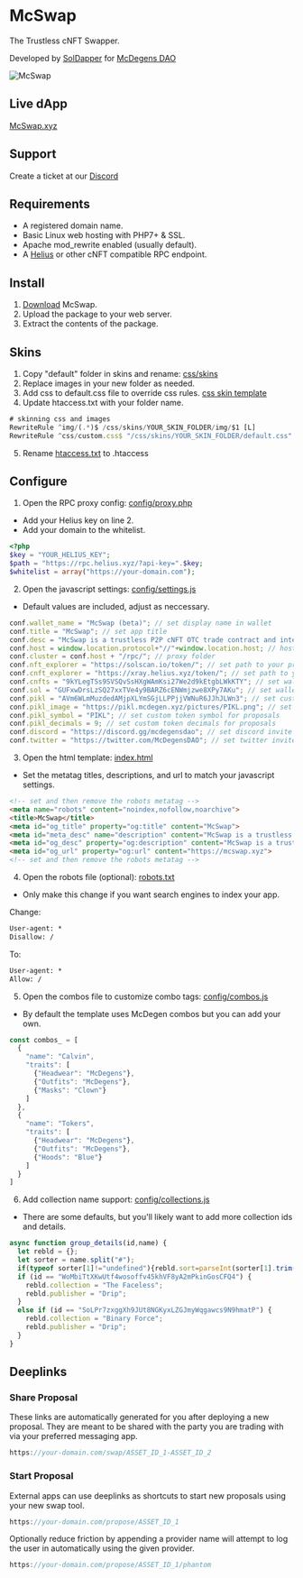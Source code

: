 # McSwap
The Trustless cNFT Swapper.

Developed by [SolDapper](https://twitter.com/SolDapper) for [McDegens DAO](https://twitter.com/McDegensDAO)

![McSwap](https://mcswap.xyz/img/banner-github.png)

## Live dApp
[McSwap.xyz](https://mcswap.xyz)

## Support
Create a ticket at our [Discord](https://discord.com/invite/mcdegensdao)

## Requirements
* A registered domain name.
* Basic Linux web hosting with PHP7+ & SSL.
* Apache mod_rewrite enabled (usually default).
* A [Helius](https://www.helius.dev) or other cNFT compatible RPC endpoint.

## Install
1. [Download](https://github.com/McDegens-DAO/McSwap/archive/refs/heads/main.zip) McSwap.
2. Upload the package to your web server.
3. Extract the contents of the package.

## Skins
1. Copy "default" folder in skins and rename: [css/skins](https://github.com/McDegens-DAO/McSwap/tree/main/css/skins)
3. Replace images in your new folder as needed.
4. Add css to default.css file to override css rules. [css skin template](https://github.com/McDegens-DAO/McSwap/blob/main/css/template.css)
5. Update htaccess.txt with your folder name.
```javascript
# skinning css and images
RewriteRule ^img/(.*)$ /css/skins/YOUR_SKIN_FOLDER/img/$1 [L]
RewriteRule ^css/custom.css$ "/css/skins/YOUR_SKIN_FOLDER/default.css" [L]
```
5. Rename [htaccess.txt](https://github.com/McDegens-DAO/McSwap/blob/main/htaccess.txt) to .htaccess

## Configure
1. Open the RPC proxy config: [config/proxy.php](https://github.com/McDegens-DAO/McSwap/blob/main/config/proxy.php)
* Add your Helius key on line 2.
* Add your domain to the whitelist.
```php
<?php
$key = "YOUR_HELIUS_KEY";
$path = "https://rpc.helius.xyz/?api-key=".$key;
$whitelist = array("https://your-domain.com");
```

2. Open the javascript settings: [config/settings.js](https://github.com/McDegens-DAO/McSwap/blob/main/config/settings.js)
* Default values are included, adjust as neccessary.
```javascript
conf.wallet_name = "McSwap (beta)"; // set display name in wallet
conf.title = "McSwap"; // set app title
conf.desc = "McSwap is a trustless P2P cNFT OTC trade contract and interface.";
conf.host = window.location.protocol+"//"+window.location.host; // host domain
conf.cluster = conf.host + "/rpc/"; // proxy folder
conf.nft_explorer = "https://solscan.io/token/"; // set path to your preferred nft explorer 
conf.cnft_explorer = "https://xray.helius.xyz/token/"; // set path to your preferred cnft explorer 
conf.cnfts = "9kYLegTSs9SVSQvSsHXgWAmKsi27We2d9kEtgbLWkKTY"; // set wallet you wish to receive nft donations
conf.sol = "GUFxwDrsLzSQ27xxTVe4y9BARZ6cENWmjzwe8XPy7AKu"; // set wallet you wish to receive sol donations
conf.pikl = "AVm6WLmMuzdedAMjpXLYmSGjLLPPjjVWNuR6JJhJLWn3"; // set custom token mint for proposals
conf.pikl_image = "https://pikl.mcdegen.xyz/pictures/PIKL.png"; // set custom token image for proposals
conf.pikl_symbol = "PIKL"; // set custom token symbol for proposals
conf.pikl_decimals = 9; // set custom token decimals for proposals
conf.discord = "https://discord.gg/mcdegensdao"; // set discord invite
conf.twitter = "https://twitter.com/McDegensDAO"; // set twitter invite
```

3. Open the html template: [index.html](https://github.com/McDegens-DAO/McSwap/blob/main/index.html)
* Set the metatag titles, descriptions, and url to match your javascript settings.
```html
<!-- set and then remove the robots metatag -->
<meta name="robots" content="noindex,nofollow,noarchive">
<title>McSwap</title>
<meta id="og_title" property="og:title" content="McSwap">
<meta id="meta_desc" name="description" content="McSwap is a trustless P2P cNFT OTC swap contract and interface.">
<meta id="og_desc" property="og:description" content="McSwap is a trustless P2P cNFT OTC swap contract and interface.">
<meta id="og_url" property="og:url" content="https://mcswap.xyz">
<!-- set and then remove the robots metatag -->
```

4. Open the robots file (optional): [robots.txt](https://github.com/McDegens-DAO/McSwap/blob/main/robots.txt)
* Only make this change if you want search engines to index your app.

Change:
```txt
User-agent: *
Disallow: /
```
To:
```txt
User-agent: *
Allow: /
```

5. Open the combos file to customize combo tags: [config/combos.js](https://github.com/McDegens-DAO/McSwap/blob/main/config/combos.js)
* By default the template uses McDegen combos but you can add your own. 
```javascript
const combos_ = [
  {
    "name": "Calvin",
    "traits": [
      {"Headwear": "McDegens"},
      {"Outfits": "McDegens"},
      {"Masks": "Clown"}
    ]
  },
  {
    "name": "Tokers",
    "traits": [
      {"Headwear": "McDegens"},
      {"Outfits": "McDegens"},
      {"Hoods": "Blue"}
    ]
  }
]

```

6. Add collection name support: [config/collections.js](https://github.com/McDegens-DAO/McSwap/blob/main/config/collections.js)
* There are some defaults, but you'll likely want to add more collection ids and details.
```javascript
async function group_details(id,name) {
  let rebld = {};
  let sorter = name.split("#");
  if(typeof sorter[1]!="undefined"){rebld.sort=parseInt(sorter[1].trim());}
  if (id == "WoMbiTtXKwUtf4wosoffv45khVF8yA2mPkinGosCFQ4") {
    rebld.collection = "The Faceless";
    rebld.publisher = "Drip";
  }
  else if (id == "SoLPr7zxggXh9JUt8NGKyxLZGJmyWqgawcs9N9hmatP") {
    rebld.collection = "Binary Force";
    rebld.publisher = "Drip";
  }   
}
```

## Deeplinks

### Share Proposal
These links are automatically generated for you after deploying a new proposal. They are meant to be shared with the party you are trading with via your preferred messaging app.
```javascript
https://your-domain.com/swap/ASSET_ID_1-ASSET_ID_2
```

### Start Proposal
External apps can use deeplinks as shortcuts to start new proposals using your new swap tool.
```javascript
https://your-domain.com/propose/ASSET_ID_1
```
Optionally reduce friction by appending a provider name will attempt to log the user in automatically using the given provider.
```javascript
https://your-domain.com/propose/ASSET_ID_1/phantom
```
